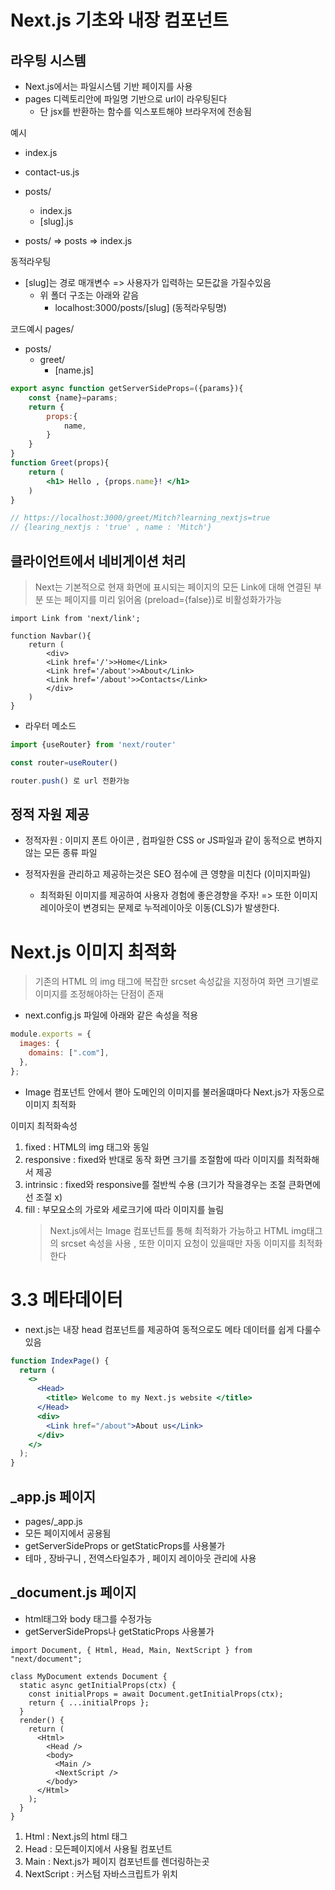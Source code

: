 # Next.js 기초와 내장 컴포넌트

## 라우팅 시스템

- Next.js에서는 파일시스템 기반 페이지를 사용
- pages 디렉토리안에 파일명 기반으로 url이 라우팅된다
  - 단 jsx를 반환하는 함수를 익스포트해야 브라우저에 전송됨

예시

- index.js
- contact-us.js
- posts/

  - index.js
  - [slug].js

- posts/ => posts => index.js

동적라우팅

- [slug]는 경로 매개변수 => 사용자가 입력하는 모든값을 가질수있음
  - 위 폴더 구조는 아래와 같음
    - localhost:3000/posts/[slug] (동적라우팅명)

코드예시
pages/

- posts/
  - greet/
    - [name.js]

```jsx
export async function getServerSideProps=({params}){
    const {name}=params;
    return {
        props:{
            name,
        }
    }
}
function Greet(props){
    return (
        <h1> Hello , {props.name}! </h1>
    )
}

// https://localhost:3000/greet/Mitch?learning_nextjs=true
// {learing_nextjs : 'true' , name : 'Mitch'}

```

## 클라이언트에서 네비게이션 처리

> Next는 기본적으로 현재 화면에 표시되는 페이지의 모든 Link에 대해 연결된 부분 또는 페이지를 미리 읽어옴 (preload={false})로 비활성화가가능

```tsx
import Link from 'next/link';

function Navbar(){
    return (
        <div>
        <Link href='/'>>Home</Link>
        <Link href='/about'>>About</Link>
        <Link href='/about'>>Contacts</Link>
        </div>
    )
}

```

- 라우터 메소드

```jsx
import {useRouter} from 'next/router'

const router=useRouter()

router.push() 로 url 전환가능

```

## 정적 자원 제공

- 정적자원 : 이미지 폰트 아이콘 , 컴파일한 CSS or JS파일과 같이 동적으로 변하지 않는 모든 종류 파일

- 정적자원을 관리하고 제공하는것은 SEO 점수에 큰 영향을 미친다 (이미지파일)
  - 최적화된 이미지를 제공하여 사용자 경험에 좋은경향을 주자!
    => 또한 이미지 레이아웃이 변경되는 문제로 누적레이아웃 이동(CLS)가 발생한다.

# Next.js 이미지 최적화

> 기존의 HTML 의 img 태그에 복잡한 srcset 속성값을 지정하여 화면 크기별로 이미지를 조정해야하는 단점이 존재

- next.config.js 파일에 아래와 같은 속성을 적용

```js
module.exports = {
  images: {
    domains: [".com"],
  },
};
```

- Image 컴포넌트 안에서 핻아 도메인의 이미지를 불러올떄마다 Next.js가 자동으로 이미지 최적화

이미지 최적화속성

1. fixed : HTML의 img 태그와 동일
2. responsive : fixed와 반대로 동작 화면 크기를 조절함에 따라 이미지를 최적화해서 제공
3. intrinsic : fixed와 responsive를 절반씩 수용 (크기가 작을경우는 조절 큰화면에선 조절 x)
4. fill : 부모요소의 가로와 세로크기에 따라 이미지를 늘림
   > Next.js에서는 Image 컴포넌트를 통해 최적화가 가능하고 HTML img태그의 srcset 속성을 사용 , 또한 이미지 요청이 있을때만 자동 이미지를 최적화한다

# 3.3 메타데이터

- next.js는 내장 head 컴포넌트를 제공하여 동적으로도 메타 데이터를 쉽게 다룰수있음

```jsx
function IndexPage() {
  return (
    <>
      <Head>
        <title> Welcome to my Next.js website </title>
      </Head>
      <div>
        <Link href="/about">About us</Link>
      </div>
    </>
  );
}
```

## \_app.js 페이지

- pages/\_app.js
- 모든 페이지에서 공용됨
- getServerSideProps or getStaticProps를 사용불가
- 테마 , 장바구니 , 전역스타일추가 , 페이지 레이아웃 관리에 사용

## \_document.js 페이지

- html태그와 body 태그를 수정가능
- getServerSideProps나 getStaticProps 사용불가

```tsx
import Document, { Html, Head, Main, NextScript } from "next/document";

class MyDocument extends Document {
  static async getInitialProps(ctx) {
    const initialProps = await Document.getInitialProps(ctx);
    return { ...initialProps };
  }
  render() {
    return (
      <Html>
        <Head />
        <body>
          <Main />
          <NextScript />
        </body>
      </Html>
    );
  }
}
```
1. Html : Next.js의 html 태그 
2. Head : 모든페이지에서 사용될 컴포넌트
3. Main : Next.js가 페이지 컴포넌트를 렌더링하는곳 
4. NextScript : 커스텀 자바스크립트가 위치